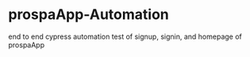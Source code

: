 # prospaApp-Automation
end to end cypress automation test of signup, signin, and homepage of prospaApp
